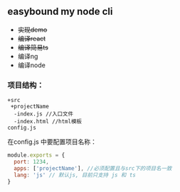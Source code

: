 
## easybound my node cli

- <del>实现demo</del>
- <del>编译react</del>
- <del>编译简易ts</del>
- 编译ng
- 编译node

### 项目结构：
```
+src
 +projectName
  -index.js //入口文件
  -index.html //html模板
config.js
```

在config.js 中要配置项目名称：
```javascript
module.exports = {
  port: 1234,
  apps: ['projectName'], //必须配置且与src下的项目名一致
  lang: 'js' // 默认js, 目前只支持 js 和 ts
}
```
